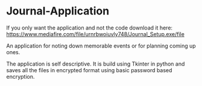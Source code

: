 # Journal-Application
If you only want the application and not the code download it here:
https://www.mediafire.com/file/urnrbwoiuvly748/Journal_Setup.exe/file

An application for noting down memorable events or for planning coming up ones.

The application is self descriptive. It is build using Tkinter in python and saves all the files
in encrypted format using basic password based encryption.
